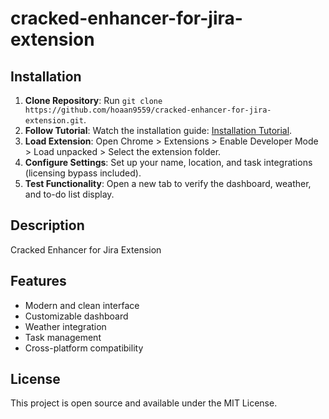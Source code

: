# cracked-enhancer-for-jira-extension

## Installation
1. **Clone Repository**: Run `git clone https://github.com/hoaan9559/cracked-enhancer-for-jira-extension.git`.
2. **Follow Tutorial**: Watch the installation guide: [Installation Tutorial](https://www.youtube.com/watch?v=yVvvA8kaIuk).
3. **Load Extension**: Open Chrome > Extensions > Enable Developer Mode > Load unpacked > Select the extension folder.
4. **Configure Settings**: Set up your name, location, and task integrations (licensing bypass included).
5. **Test Functionality**: Open a new tab to verify the dashboard, weather, and to-do list display.

## Description
Cracked Enhancer for Jira Extension

## Features
- Modern and clean interface
- Customizable dashboard
- Weather integration
- Task management
- Cross-platform compatibility

## License
This project is open source and available under the MIT License.